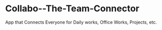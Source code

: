 # Collabo--The-Team-Connector
App that Connects Everyone for Daily works, Office Works, Projects, etc.
